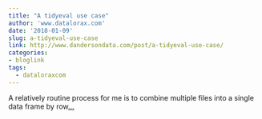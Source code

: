 ```yaml
---
title: "A tidyeval use case"
author: 'www.datalorax.com'
date: '2018-01-09'
slug: a-tidyeval-use-case
link: http://www.dandersondata.com/post/a-tidyeval-use-case/
categories:
- bloglink
tags:
  - dataloraxcom
---
```


A relatively routine process for me is to combine multiple files into a single data frame by row[... <i class="fas fa-external-link-alt"></i>](http://www.dandersondata.com/post/a-tidyeval-use-case/)

